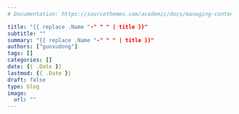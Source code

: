 ```yaml
---
# Documentation: https://sourcethemes.com/academic/docs/managing-content/

title: "{{ replace .Name "-" " " | title }}"
subtitle: ""
summary: "{{ replace .Name "-" " " | title }}"
authors: ["guoxudong"]
tags: []
categories: []
date: {{ .Date }}
lastmod: {{ .Date }}
draft: false
type: blog
image:
  url: ""
---
```

